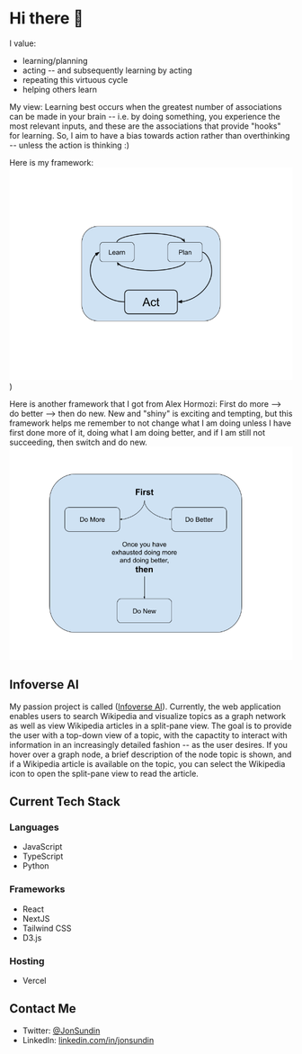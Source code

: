 # Hi there 👋

I value:
- learning/planning
- acting -- and subsequently learning by acting
- repeating this virtuous cycle
- helping others learn

My view: Learning best occurs when the greatest number of associations can be made in your brain -- i.e. by doing something, you experience the most relevant inputs, and these are the associations that provide "hooks" for learning. So, I aim to have a bias towards action rather than overthinking -- unless the action is thinking :)

Here is my framework:
![My Learn-->Plan-->Act Framework](https://github.com/jmsundin/jmsundin/blob/main/learn--%3Eplan--%3Eact%20cycle.png))

Here is another framework that I got from Alex Hormozi: First do more --> do better --> then do new.
New and "shiny" is exciting and tempting, but this framework helps me remember to not change what I am doing unless I have first done more of it, doing what I am doing better, and if I am still not succeeding, then switch and do new.
![First do more --> do better --> then do new](https://github.com/jmsundin/jmsundin/blob/main/first%20do%20more%20--%3E%20do%20better%20--%3E%20then%20do%20new.png)

## Infoverse AI

My passion project is called ([Infoverse AI](https://infoverse.ai)). Currently, the web application enables users to search Wikipedia and visualize topics as a graph network as well as view Wikipedia articles in a split-pane view. The goal is to provide the user with a top-down view of a topic, with the capactity to interact with information in an increasingly detailed fashion -- as the user desires. If you hover over a graph node, a brief description of the node topic is shown, and if a Wikipedia article is available on the topic, you can select the Wikipedia icon to open the split-pane view to read the article.

## Current Tech Stack

### Languages

- JavaScript
- TypeScript
- Python

### Frameworks

- React
- NextJS
- Tailwind CSS
- D3.js

### Hosting

- Vercel

## Contact Me

- Twitter: [@JonSundin](https://twitter.com/JonSundin)
- LinkedIn: [linkedin.com/in/jonsundin](https://www.linkedin.com/in/jonsundin/)
